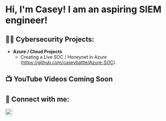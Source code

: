 <h1>Hi, I'm Casey! I am an aspiring SIEM engineer!</h1>

<h2>👨‍💻 Cybersecurity Projects:</h2>

- <b>Azure / Cloud Projects</b>
  - Creating a Live SOC / Honeynet in Azure (https://github.com/caseybattle/Azure-SOC).


<h2>📺 YouTube Videos Coming Soon</h2>



<h2> 🤳 Connect with me:</h2>



[<img align="left" alt="JoshMadakor | LinkedIn" width="22px" src="https://cdn.jsdelivr.net/npm/simple-icons@v3/icons/linkedin.svg" />][linkedin]




[linkedin]: https://www.Linkedin.com/in/casey-battle-32a67521/
[Yahoo]: casbattle@yahoo.com


